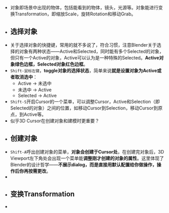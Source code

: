 - 对象即场景中出现的物体，包括能看到的物体，镜头，光源等。对象能进行变换Transformation，即缩放Scale，旋转Rotation和移动Grab。
- ## 选择对象
- 关于选择对象的快捷键，常用的就不多说了，符合习惯，注意Blender关于选择的对象有两种状态——Active和Selected，同时能有多个Selected的对象，但只有一个Active的对象，Active可以认为是一种特殊的Selected。**Active对象绿色边框，Selected对象红色边框**。
- `Shift-鼠标左键`，**toggle对象的选择状态**，简单来说**就是设置对象为Active或者取消选中**：
	- Active -> 未选中
	- 未选中 -> Active
	- Selected -> Active
- `Shift-S`开启Cursor的一个菜单，可以调整Cursor，Active和Selection（即Selected的对象）之间的位置，如移动Cursor到Selection，移动Cursor到原点，到Active等。
- 似乎3D Cursor在创建对象和建模时更重要？
- ## 创建对象
- `Shift-A`呼出创建对象的菜单，**对象会创建于Cursor处**，在创建完对象后，3D Viewport左下角处会出现一个菜单能**调整刚才创建的对象的属性**。这里体现了Blender的设计哲学——**不展示dialog，而是直接用默认配置给你做操作，操作后你再按需更改**。
-
- ## 变换Transformation
-